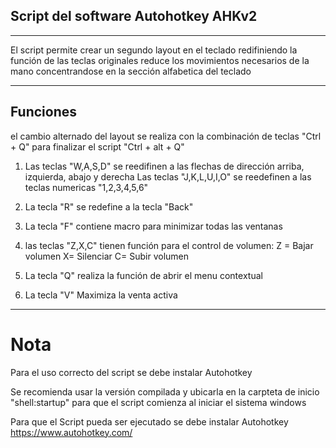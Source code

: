 ## Script del software Autohotkey AHKv2
---



El script permite crear un segundo layout en el teclado redifiniendo la función de las teclas originales reduce los movimientos necesarios de la mano
concentrandose en la sección alfabetica del teclado

---

##  **Funciones**

el cambio alternado del layout se realiza con la combinación de teclas "Ctrl + Q"
para finalizar el script "Ctrl + alt + Q"

1. Las teclas "W,A,S,D" se reedifinen a las flechas de dirección arriba, izquierda, abajo y derecha
   Las teclas "J,K,L,U,I,O" se reedefinen a las teclas numericas "1,2,3,4,5,6"

2. La tecla "R" se redefine a la tecla "Back"
3. La tecla "F" contiene macro para minimizar todas las ventanas

4. las teclas "Z,X,C" tienen función para el control de volumen: 
    Z = Bajar volumen 
    X= Silenciar 
    C= Subir volumen

5. La tecla "Q" realiza la función de abrir el menu contextual
6. La tecla "V" Maximiza la venta activa
---

# Nota


Para el uso correcto del script se debe instalar Autohotkey

Se recomienda usar la versión compilada y ubicarla en la carpteta de inicio "shell:startup" para que el script comienza al iniciar el sistema windows

Para que el Script pueda ser ejecutado se debe instalar Autohotkey
https://www.autohotkey.com/

